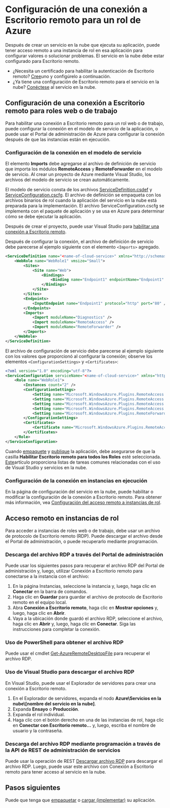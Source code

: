 <properties 
pageTitle="Configuración de una conexión a Escritorio remoto para un rol de servicios en la nube de Azure" 
description="Configuración de la aplicación de servicios en la nube de Azure para permitir conexiones a Escritorio remoto" 
services="cloud-services" 
documentationCenter="" 
authors="Thraka" 
manager="timlt" 
editor=""/>
<tags 
ms.service="cloud-services" 
ms.workload="tbd" 
ms.tgt_pltfrm="na" 
ms.devlang="na" 
ms.topic="article" 
ms.date="07/06/2015" 
ms.author="adegeo"/>

# Configuración de una conexión a Escritorio remoto para un rol de Azure
Después de crear un servicio en la nube que ejecuta su aplicación, puede tener acceso remoto a una instancia de rol en esa aplicación para configurar valores o solucionar problemas. El servicio en la nube debe estar configurado para Escritorio remoto.

* ¿Necesita un certificado para habilitar la autenticación de Escritorio remoto? [Cree](cloud-services-certs-create.md)uno y configúrelo a continuación.
* ¿Ya tiene una configuración de Escritorio remoto para el servicio en la nube? [Conéctese](#remote-into-role-instances) al servicio en la nube.

## Configuración de una conexión a Escritorio remoto para roles web o de trabajo
Para habilitar una conexión a Escritorio remoto para un rol web o de trabajo, puede configurar la conexión en el modelo de servicio de la aplicación, o puede usar el Portal de administración de Azure para configurar la conexión después de que las instancias están en ejecución.

### Configuración de la conexión en el modelo de servicio
El elemento **Imports** debe agregarse al archivo de definición de servicio que importa los módulos **RemoteAccess** y **RemoteForwarder** en el modelo de servicio. Al crear un proyecto de Azure mediante Visual Studio, los archivos del modelo de servicio se crean automáticamente.

El modelo de servicio consta de los archivos [ServiceDefinition.csdef](cloud-services-model-and-package.md#csdef) y [ServiceConfiguration.cscfg](cloud-services-model-and-package.md#cscfg). El archivo de definición se empaqueta con los archivos binarios de rol cuando la aplicación del servicio en la nube está preparada para la implementación. El archivo ServiceConfiguration.cscfg se implementa con el paquete de aplicación y se usa en Azure para determinar cómo se debe ejecutar la aplicación.

Después de crear el proyecto, puede usar Visual Studio para [habilitar una conexión a Escritorio remoto](https://msdn.microsoft.com/library/gg443832.aspx).

Después de configurar la conexión, el archivo de definición de servicio debe parecerse al ejemplo siguiente con el elemento `<Imports>` agregado.

```xml
<ServiceDefinition name="<name-of-cloud-service>" xmlns="http://schemas.microsoft.com/ServiceHosting/2008/10/ServiceDefinition" schemaVersion="2013-03.2.0">
    <WebRole name="WebRole1" vmsize="Small">
        <Sites>
            <Site name="Web">
                <Bindings>
                    <Binding name="Endpoint1" endpointName="Endpoint1" />
                </Bindings>
            </Site>
        </Sites>
        <Endpoints>
            <InputEndpoint name="Endpoint1" protocol="http" port="80" />
        </Endpoints>
        <Imports>
            <Import moduleName="Diagnostics" />
            <Import moduleName="RemoteAccess" />
            <Import moduleName="RemoteForwarder" />
        </Imports>
    </WebRole>
</ServiceDefinition>
```

El archivo de configuración de servicio debe parecerse al ejemplo siguiente con los valores que proporcionó al configurar la conexión; observe los elementos `<ConfigurationSettings>` y `<Certificates>`:

```xml
<?xml version="1.0" encoding="utf-8"?>
<ServiceConfiguration serviceName="<name-of-cloud-service>" xmlns="http://schemas.microsoft.com/ServiceHosting/2008/10/ServiceConfiguration" osFamily="3" osVersion="*" schemaVersion="2013-03.2.0">
    <Role name="WebRole1">
        <Instances count="2" />
        <ConfigurationSettings>
            <Setting name="Microsoft.WindowsAzure.Plugins.RemoteAccess.Enabled" value="true" />
            <Setting name="Microsoft.WindowsAzure.Plugins.RemoteAccess.AccountUsername" value="[name-of-user-account]" />
            <Setting name="Microsoft.WindowsAzure.Plugins.RemoteAccess.AccountEncryptedPassword" value="[base-64-encrypted-user-password]" />
            <Setting name="Microsoft.WindowsAzure.Plugins.RemoteAccess.AccountExpiration" value="[certificate-expiration]" />
            <Setting name="Microsoft.WindowsAzure.Plugins.RemoteForwarder.Enabled" value="true" />
        </ConfigurationSettings>
        <Certificates>
            <Certificate name="Microsoft.WindowsAzure.Plugins.RemoteAccess.PasswordEncryption" thumbprint="[certificate-thumbprint]" thumbprintAlgorithm="sha1" />
        </Certificates>
    </Role>
</ServiceConfiguration>
```

Cuando [empaquete](cloud-services-model-and-package.md#cspkg) y [publique](cloud-services-how-to-create-deploy-portal.md) la aplicación, debe asegurarse de que la casilla **Habilitar Escritorio remoto para todos los Roles** esté seleccionada. [Este](https://msdn.microsoft.com/library/ff683672.aspx)artículo proporciona listas de tareas comunes relacionadas con el uso de Visual Studio y servicios en la nube.

### Configuración de la conexión en instancias en ejecución
En la página de configuración del servicio en la nube, puede habilitar o modificar la configuración de la conexión a Escritorio remoto. Para obtener más información, vea [Configuración del acceso remoto a instancias de rol](cloud-services-how-to-configure.md).




## Acceso remoto en instancias de rol
Para acceder a instancias de roles web o de trabajo, debe usar un archivo de protocolo de Escritorio remoto (RDP). Puede descargar el archivo desde el Portal de administración, o puede recuperarlo mediante programación.

### Descarga del archivo RDP a través del Portal de administración

Puede usar los siguientes pasos para recuperar el archivo RDP del Portal de administración y, luego, utilizar Conexión a Escritorio remoto para conectarse a la instancia con el archivo:

1.  En la página Instancias, seleccione la instancia y, luego, haga clic en **Conectar** en la barra de comandos.
2.  Haga clic en **Guardar** para guardar el archivo de protocolo de Escritorio remoto en el equipo local.
3.  Abra **Conexión a Escritorio remoto**, haga clic en **Mostrar opciones** y, luego, haga clic en **Abrir**.
4.  Vaya a la ubicación donde guardó el archivo RDP, seleccione el archivo, haga clic en **Abrir** y, luego, haga clic en **Conectar**. Siga las instrucciones para completar la conexión.

### Uso de PowerShell para obtener el archivo RDP
Puede usar el cmdlet [Get-AzureRemoteDesktopFile](https://msdn.microsoft.com/library/azure/dn495261.aspx) para recuperar el archivo RDP.

### Uso de Visual Studio para descargar el archivo RDP
En Visual Studio, puede usar el Explorador de servidores para crear una conexión a Escritorio remoto.

1.  En el Explorador de servidores, expanda el nodo **Azure\\Servicios en la nube\\[nombre del servicio en la nube]**.
2.  Expanda **Ensayo** o **Producción**.
3.  Expanda el rol individual.
4.  Haga clic con el botón derecho en una de las instancias de rol, haga clic en **Conectar con Escritorio remoto...** y, luego, escriba el nombre de usuario y la contraseña.

### Descarga del archivo RDP mediante programación a través de la API de REST de administración de servicios
Puede usar la operación de REST [Descargar archivo RDP](https://msdn.microsoft.com/library/jj157183.aspx) para descargar el archivo RDP. Luego, puede usar este archivo con Conexión a Escritorio remoto para tener acceso al servicio en la nube.

## Pasos siguientes
Puede que tenga que [empaquetar](cloud-services-model-and-package.md) o [cargar (implementar)](cloud-services-how-to-create-deploy-portal.md) su aplicación.

<!---HONumber=August15_HO6-->